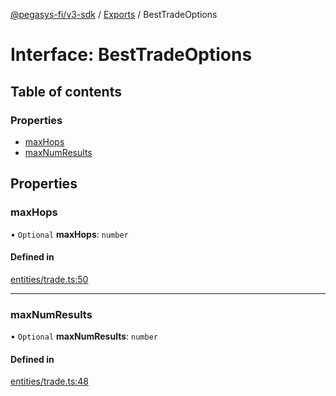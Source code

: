 [@pegasys-fi/v3-sdk](../README.md) / [Exports](../modules.md) / BestTradeOptions

# Interface: BestTradeOptions

## Table of contents

### Properties

- [maxHops](BestTradeOptions.md#maxhops)
- [maxNumResults](BestTradeOptions.md#maxnumresults)

## Properties

### maxHops

• `Optional` **maxHops**: `number`

#### Defined in

[entities/trade.ts:50](https://github.com/Pegasys-fi/v3-sdk/blob/08a7c05/src/entities/trade.ts#L50)

___

### maxNumResults

• `Optional` **maxNumResults**: `number`

#### Defined in

[entities/trade.ts:48](https://github.com/Pegasys-fi/v3-sdk/blob/08a7c05/src/entities/trade.ts#L48)
